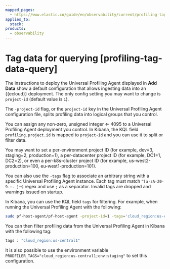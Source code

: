 ```yaml
---
mapped_pages:
  - https://www.elastic.co/guide/en/observability/current/profiling-tag-data-query.html
applies_to:
  stack:
products:
  - observability
---
```


# Tag data for querying [profiling-tag-data-query]

The instructions to deploy the Universal Profiling Agent displayed in **Add Data** show a default configuration that allows ingesting data into an {{ecloud}} deployment. The only config setting you may want to change is `project-id` (default value is `1`).

The `-project-id` flag, or the `project-id` key in the Universal Profiling Agent configuration file, splits profiling data into logical groups that you control.

You can assign any non-zero, unsigned integer ⇐ 4095 to a Universal Profiling Agent deployment you control. In Kibana, the KQL field `profiling.project.id` is mapped to `project-id` and you can use it to split or filter data.

You may want to set a per-environment project ID (for example, dev=3, staging=2, production=1), a per-datacenter project ID (for example, DC1=1, DC2=2), or even a per-k8s-cluster project ID (for example, us-west2-production=100, eu-west1-production=101).

You can also use the `-tags` flag to associate an arbitrary string with a specific Universal Profiling Agent instance. Each tag must match `^[a-zA-Z0-9-:._]+$` regex and use `;` as a separator. Invalid tags are dropped and warnings issued on startup.

In Kibana, you can use the KQL field `tags` for filtering. For example, when running the Universal Profiling Agent with the following:

```bash
sudo pf-host-agent/pf-host-agent -project-id=1 -tags='cloud_region:us-central1;env:staging'
```

You can then filter profiling data from the Universal Profiling Agent in Kibana with the following tag:

```bash
tags : "cloud_region:us-central1"
```

It is also possible to use the environment variable `PRODFILER_TAGS="cloud_region:us-central1;env:staging"` to set this configuration.

